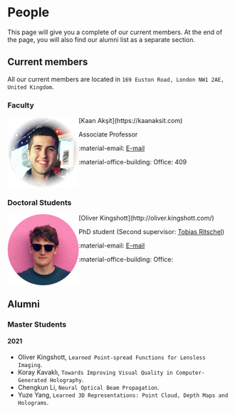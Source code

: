 # People
This page will give you a complete of our current members.
At the end of the page, you will also find our alumni list as a separate section.

## Current members
All our current members are located in `169 Euston Road, London NW1 2AE, United Kingdom`.

### Faculty
<img align="left" src="../people/kaan_aksit.png" width="160" alt/>
[Kaan Akşit](https://kaanaksit.com)

Associate Professor

:material-email: [E-mail](mailto:k.aksit@ucl.ac.uk)

:material-office-building: Office: 409
<br clear="left"/>

### Doctoral Students
<img align='left' src="../people/oliver_kingshott.png" width="160" alt/>
[Oliver Kingshott](http://oliver.kingshott.com/)

PhD student (Second supervisor: [Tobias Ritschel](https://www.homepages.ucl.ac.uk/~ucactri/))

:material-email: [E-mail](mailto:oliver.kingshott.19@ucl.ac.uk)

:material-office-building: Office: 
<br clear="left"/>

## Alumni

### Master Students

#### 2021
- Oliver Kingshott, `Learned Point-spread Functions for Lensless Imaging`.
- Koray Kavaklı, `Towards Improving Visual Quality in Computer-Generated Holography`.
- Chengkun Li, `Neural Optical Beam Propagation`.
- Yuze Yang, `Learned 3D Representations: Point Cloud, Depth Maps and Holograms`.
